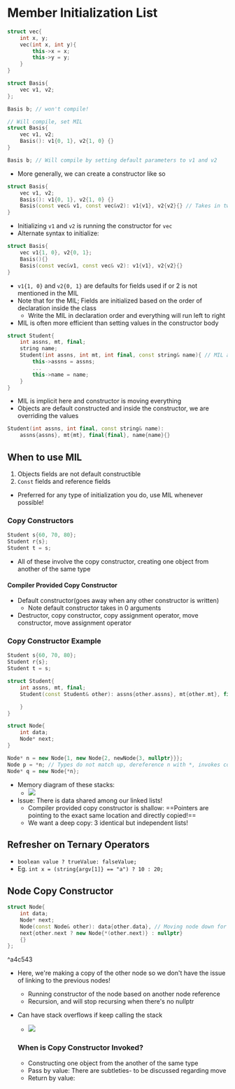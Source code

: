 # Member Initialization List
```cpp
struct vec{
    int x, y;
    vec(int x, int y){
        this->x = x;
        this->y = y;
    }
}

struct Basis{
    vec v1, v2;
};

Basis b; // won't compile!

// Will compile, set MIL
struct Basis{
    vec v1, v2;
    Basis(): v1{0, 1}, v2{1, 0} {}
}

Basis b; // Will compile by setting default parameters to v1 and v2
```
- More generally, we can create a constructor like so
```cpp
struct Basis{
    vec v1, v2;
    Basis(): v1{0, 1}, v2{1, 0} {}
    Basis(const vec& v1, const vec&v2): v1{v1}, v2{v2}{} // Takes in two vectors and initializes them
}
```

- Initializing `v1` and `v2` is running the constructor for `vec`
- Alternate syntax to initialize:
```cpp
struct Basis{
    vec v1{1, 0}, v2{0, 1};
    Basis(){}
    Basis(const vec&v1, const vec& v2): v1{v1}, v2{v2}{}
}
```

- `v1{1, 0}` and `v2{0, 1}` are defaults for fields used if or 2 is not mentioned in the MIL
- Note that for the MIL; Fields are initialized based on the order of declaration inside the class
    - Write the MIL in declaration order and everything will run left to right
- MIL is often more efficient than setting values in the constructor body

```cpp
struct Student{
    int assns, mt, final;
    string name;
    Student(int assns, int mt, int final, const string& name){ // MIL allows to initialize something once
        this->assns = assns;
        ...
        this->name = name;
    }
}
```

- MIL is implicit here and constructor is moving everything
- Objects are default constructed and inside the constructor, we are overriding the values

```cpp
Student(int assns, int final, const string& name): 
    assns{assns}, mt{mt}, final{final}, name{name}{}
```
## When to use MIL
1. Objects fields are not default constructible
2. `Const` fields and reference fields
- Preferred for any type of initialization you do, use MIL whenever possible!
### Copy Constructors

```cpp
Student s{60, 70, 80};
Student r{s};
Student t = s;
```
- All of these involve the copy constructor, creating one object from another of the same type
#### Compiler Provided Copy Constructor

- Default constructor(goes away when any other constructor is written)
    - Note default constructor takes in 0 arguments
- Destructor, copy constructor, copy assignment operator, move constructor, move assignment operator
### Copy Constructor Example

```cpp
Student s{60, 70, 80};
Student r{s};
Student t = s;

struct Student{
    int assns, mt, final;
    Student(const Student& other): assns{other.assns}, mt{other.mt}, final{other.final}{ // other is referencing s

    } 
}
```

```cpp
struct Node{
    int data;
    Node* next;
}

Node* n = new Node{1, new Node{2, newNode{3, nullptr}}};
Node p = *n; // Types do not match up, dereference n with *, invokes copy constructor
Node* q = new Node{*n};
```

- Memory diagram of these stacks:
    - ![](https://cdn.discordapp.com/attachments/966496028469624875/1156991105955541083/image.png?ex=6516fb6f&is=6515a9ef&hm=df2c22f163354a5259bb8357eb60af6229b244841d712311dd21da34b12cf7f7&)
- Issue: There is data shared among our linked lists!
    - Compiler provided copy constructor is shallow: ==Pointers are pointing to the exact same location and directly copied!==
    - We want a deep copy: 3 identical but independent lists!
## Refresher on Ternary Operators

- `boolean value ? trueValue: falseValue;`
- Eg. `int x = (string{argv[1]} == "a") ? 10 : 20;`
## Node Copy Constructor

```cpp
struct Node{
    int data;
    Node* next;
    Node(const Node& other): data{other.data}, // Moving node down for copying
    next{other.next ? new Node{*(other.next)} : nullptr}
    {}
};
```

^a4c543

- Here, we're making a copy of the other node so we don't have the issue of linking to the previous nodes!
    - Running constructor of the node based on another node reference
    - Recursion, and will stop recursing when there's no nullptr
- Can have stack overflows if keep calling the stack
    - ![](https://cdn.discordapp.com/attachments/966496028469624875/1156994321589993592/image.png?ex=6516fe6e&is=6515acee&hm=0bb4657c13e3da22bbf282dfbbad5382878a9bbd7ffe3c67f1f5ec1113449100&)
    
    ### When is Copy Constructor Invoked?
    - Constructing one object from the another of the same type
    - Pass by value: There are subtleties- to be discussed regarding move
    - Return by value: